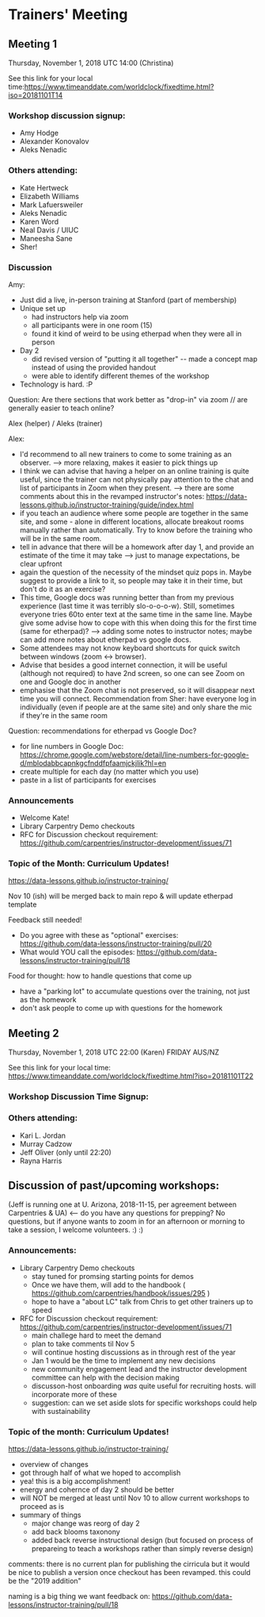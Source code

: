 # Trainers' Meeting

## Meeting 1

Thursday, November 1, 2018 UTC 14:00 (Christina)

See this link for your local time:https://www.timeanddate.com/worldclock/fixedtime.html?iso=20181101T14

### Workshop discussion signup:
* Amy Hodge
* Alexander Konovalov
* Aleks Nenadic

### Others attending:
* Kate Hertweck
* Elizabeth Williams
* Mark Lafuersweiler 
* Aleks Nenadic
* Karen Word
* Neal Davis / UIUC
* Maneesha Sane
* Sher!

### Discussion

Amy: 

* Just did a live, in-person training at Stanford (part of membership)
* Unique set up
	- had instructors help via zoom
	- all participants were in one room (15)
	- found it kind of weird to be using etherpad when they were all in person
* Day 2
	- did revised version of "putting it all together" -- made a concept map instead of using the provided handout
	- were able to identify different themes of the workshop
* Technology is hard. :P

Question: Are there sections that work better as "drop-in" via zoom // are generally easier to teach online?  

Alex (helper) / Aleks (trainer)

Alex:
- I'd recommend to all new trainers to come to some training as an observer. --> more relaxing, makes it easier to pick things up
- I think we can advise that having a helper on an online training is quite useful, since the trainer can not physically pay attention to the chat and list of participants in Zoom when they present. --> there are some comments about this in the revamped instructor's notes: https://data-lessons.github.io/instructor-training/guide/index.html
- if you teach an audience where some people are together in the same site, and some - alone in different locations, allocate breakout rooms manually rather than automatically.  Try to know before the training who will be in the same room.
- tell in advance that there will be a homework after day 1, and provide an estimate of the time it may take --> just to manage expectations, be clear upfront
- again the question of the necessity of the mindset quiz pops in. Maybe suggest to provide a link to it, so people may take it in their time, but don't do it as an exercise?
- This time, Google docs was running better than from my previous experience (last time it was terribly slo-o-o-o-w). Still, sometimes everyone tries 60to enter text at the same time in the same line. Maybe give some advise how to cope with this when doing this for the first time (same for etherpad)? --> adding some notes to instructor notes; maybe can add more notes about etherpad vs google docs.  
- Some attendees may not know keyboard shortcuts for quick switch between windows (zoom <-> browser).
- Advise that besides a good internet connection, it will be useful (although not required) to have 2nd screen, so one can see Zoom on one and Google doc in another
- emphasise that the Zoom chat is not preserved, so it will disappear next time you will connect.
Recommendation from Sher: have everyone log in individually (even if people are at the same site) and only share the mic if they're in the same room

Question: recommendations for etherpad vs Google Doc?
- for line numbers in Google Doc: https://chrome.google.com/webstore/detail/line-numbers-for-google-d/mblodabbcapnkgcfnddfpfaamjckjlik?hl=en
- create multiple for each day (no matter which you use)
- paste in a list of participants for exercises

### Announcements
* Welcome Kate!
* Library Carpentry Demo checkouts
* RFC for Discussion checkout requirement: https://github.com/carpentries/instructor-development/issues/71

### Topic of the Month: Curriculum Updates!

https://data-lessons.github.io/instructor-training/

Nov 10 (ish) will be merged back to main repo & will update etherpad template

Feedback still needed!
* Do you agree with these as "optional" exercises: https://github.com/data-lessons/instructor-training/pull/20
* What would YOU call the episodes: https://github.com/data-lessons/instructor-training/pull/18

Food for thought: how to handle questions that come up
- have a "parking lot" to accumulate questions over the training, not just as the homework
- don't ask people to come up with questions for the homework

## Meeting 2

Thursday, November 1, 2018 UTC 22:00 (Karen) FRIDAY AUS/NZ

See this link for your local time: https://www.timeanddate.com/worldclock/fixedtime.html?iso=20181101T22

### Workshop Discussion Time Signup:

### Others attending:
* Kari L. Jordan
* Murray Cadzow
* Jeff Oliver (only until 22:20)
* Rayna Harris

## Discussion of past/upcoming workshops: 

(Jeff is running one at U. Arizona, 2018-11-15, per agreement between Carpentries & UA) <-- do you have any questions for prepping?
No questions, but if anyone wants to zoom in for an afternoon or morning to take a session, I welcome volunteers. :)
:)

### Announcements:
* Library Carpentry Demo checkouts
	* stay tuned for promsing starting points for demos
	* Once we have them, will add to the handbook ( https://github.com/carpentries/handbook/issues/295 )
	* hope to have a "about LC" talk from Chris to get other trainers up to speed
* RFC for Discussion checkout requirement: https://github.com/carpentries/instructor-development/issues/71
	* main challege hard to meet the demand
	* plan to take comments til Nov 5
	* will continue hosting discussions as in through rest of the year
	* Jan 1 would be the time to implement any new decisions
	* new community engagement lead and the instructor development committee can help with the decision making
	* discusson-host onboarding _was_ quite useful for recruiting hosts. will incorporate more of these
	* suggestion: can we set aside slots for specific workshops could help with sustainability

### Topic of the month: Curriculum Updates! 

https://data-lessons.github.io/instructor-training/

* overview of changes
* got through half of what we hoped to accomplish
* yea! this is a big accomplishment!
* energy and cohernce of day 2 should be better
* will NOT be merged at least until Nov 10 to allow current workshops to proceed as is
* summary of things
	* major change was reorg of day 2
	* add back blooms taxonony
	* added back reverse instructional design (but focused on process of prepareing to teach a workshops rather than simply reverse design)

comments: there is no current plan for publishing the cirricula but it would be nice to publish a version once checkout has been revamped. this could be the "2019 addition"

naming is a big thing we want feedback on: 
https://github.com/data-lessons/instructor-training/pull/18